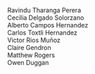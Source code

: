 Ravindu Tharanga Perera <br>
Cecilia Delgado Solorzano  <br>
Alberto Campos Hernandez <br>
Carlos Toxtli Hernandez <br>
Victor Rios Muñoz <br>
Claire Gendron <br>
Matthew Rogers <br>
Owen Duggan <br>
